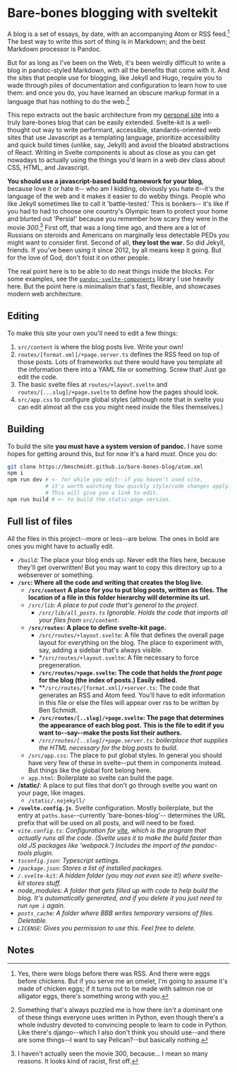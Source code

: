 # Bare-bones blogging with sveltekit

A blog is a set of essays, by date, with an accompanying Atom or RSS feed.[^1]
The best way to write this sort of thing is in Markdown; and the best Markdown
processor is Pandoc.

But for as long as I've been on the Web, it's been weirdly difficult to write a blog in
pandoc-styled Markdown, with all the benefits that come with it. And the sites that people use for blogging,
like Jekyll and Hugo, require you to wade through piles of documentation and configuration to learn
how to use them: and once you do, you have learned an obscure markup format in a language that 
has nothing to do the web.[^2]

This repo extracts out the basic architecture from my [personal site](https://benschmidt.org)
into a truly bare-bones blog that can be easily extended. Svelte-kit is a well-thought
out way to write performant, accessible, standards-oriented web sites that use Javascript as
a templating language, prioritize accessibility and quick build times (unlike, say, Jekyll)
and avoid the bloated abstractions of React. Writing in Svelte components is about as close as you can
get nowadays to actually using the things you'd learn in a web dev class about CSS, HTML, and Javascript.

**You should use a javascript-based build framework for your blog,** because love it or hate it--
who am I kidding, obviously you hate it--it's the language of the web and it makes it easier to do
webby things. People who like Jekyll sometimes like to call it 'battle-tested.' This is bonkers--
it's like if you had to had to choose one country's Olympic team to protect your home and blurted 
out 'Persia!' because you remember how scary they were in the movie *300.*[^3] First off, that was
a long time ago, and there are a lot of Russians on steroids and Americans on marginally less 
detectable PEDs you might want to consider first. Second of all, **they lost the war**. So
did Jekyll, friends. If you've been using it since 2012, by all means keep it going. But for the 
love of God, don't foist it on other people.

The real point here is to be able to do neat things inside the blocks. For some examples, see
the [`pandoc-svelte-components`](https://github.com/bmschmidt/pandoc-svelte-components) library I use
heavily here. But the point here is minimalism that's fast, flexible, and showcases modern web architecture.

## Editing

To make this site your own you'll need to edit a few things:

1. `src/content` is where the blog posts live. Write your own!
2. `routes/[format.xml]/+page.server.ts` defines the RSS feed on top of those posts.
   Lots of frameworks out there would have you template all the information there into a YAML file
   or something. Screw that! Just go edit the code.
3. The basic svelte files at `routes/+layout.svelte` and `routes/[...slug]/+page.svelte` to define how
   the pages should look.
4. `src/app.css` to configure global styles (although note that in svelte you can edit almost all the css
   you might need inside the files themselves.)

## Building

To build the site **you must have a system version of pandoc.** I have some hopes for getting around this,
but for now it's a hard *must*. Once you do:

```sh
git clone https://bmschmidt.github.io/bare-bones-blog/atom.xml
npm i
npm run dev # <- for while you edit--if you haven't used vite,
            # it's worth watching how quickly style/code changes apply.
            # This will give you a link to edit.
npm run build # <- to build the static-page version.
```

## Full list of files

All the files in this project--more or less--are below. The ones in bold are ones you might have to 
actually edit.

- `/build`: The place your blog ends up. Never edit the files here, because they'll get overwritten!
  But you may want to copy this directory up to a webserever or something.
- **`/src`: Where all the code and writing that creates the blog live.**
  - **`/src/content` A place for **you** to put blog posts, written as files. The**
    **location of a file in this folder hierarchy will determine its url.**
  - *`/src/lib`: A place to put code that's general to the project.*
    - *`/src/lib/all_posts.ts` Ignorable. Holds the code that imports all your files from `src/content`.*
  - **`/src/routes`: A place to define svelte-kit page.**
    - `/src/routes/+layout.svelte`: A file that defines the overall page layout for everything on the blog. The place to experiment
      with, say, adding a sidebar that's always visible.
    - *`/src/routes/+layout.svelte`: A file necessary to force pregeneration.
    - **`/src/routes/+page.svelte`: The code that holds the *front page* for the blog (the index of posts.) Easily edited.**
    - **`/src/routes/[format.xml]/+server.ts`: The code that generates an RSS and Atom feed. You'll have to edit information
      in this file or else the files will appear over rss to be written by Ben Schmidt.
    - **`/src/routes/[..slug]/+page.svelte`: The page that determines the appearance of each blog post.**
      **This is the file to edit if you want to--say--make the posts list their authors.**
    - *`/src/routes/[..slug]/+page.server.ts`: boilerplace that supplies the HTML necessary for the blog posts to build*.
  - `/src/app.css`: The place to put global styles. In general you should have very few of these in svelte--put them in 
    components instead. But things like the global font belong here.
  - `app.html`: Boilerplate so svelte can build the page.
- **/static/**: A place to put files that don't go through svelte you want on your page, like images.
  - `/static/.nojekyll/`
- **`/svelte.config.js`**. Svelte configuration. Mostly boilerplate, but the entry at `paths.base`--currently 'bare-bones-blog'--
  determines the URL prefix that will be used on all posts, and will need to be fixed.
- *`vite.config.ts`: Configuration for [vite](https://vitejs.dev), which is the program that actually*
  *runs all the code. (Svelte uses it to make the build faster than old JS packages like 'webpack.')*
  *Includes the import of the pandoc-tools plugin.*
- *`tsconfig.json`: Typescript settings.*
- *`/package.json`: Stores a list of installed packages.*
- *`/.svelte-kit`: A hidden folder (you may not even see it!) where svelte-kit stores stuff.*
- *node_modules: A folder that gets filled up with code to help build the blog. It's automatically*
  *generated, and if you delete it you just need to run `npm i` again.*
- *`posts_cache`: A folder where BBB writes temporary versions of files. Deletable.*
- *`LICENSE`: Gives you permission to use this. Feel free to delete.*


## Notes

[^1]:
    Yes, there were blogs before there was RSS. And there were eggs before chickens.
    But if you serve me an omelet, I'm going to assume it's made of chicken eggs; if it turns
    out to be made with salmon roe or alligator eggs, there's something wrong with you.

[^2]:
    Something that's always puzzled me is how there *isn't* a dominant one of these things everyone uses
    written in Python, even though there's a whole industry devoted to convincing people to learn
    to code in Python. Like there's django--which I also don't think you should use--and there
    are some things--I want to say Pelican?--but basically nothing.

[^3]:
    I haven't actually seen the movie 300, because... I mean so many reasons. It looks kind of racist, first off.